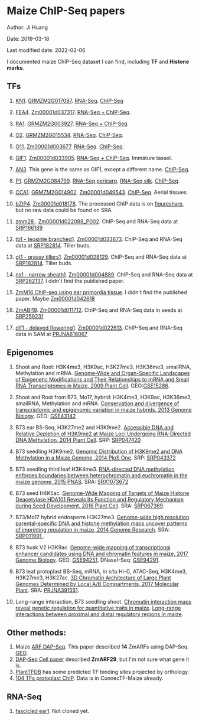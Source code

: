 # Maize ChIP-Seq papers

Author: Ji Huang

Date: 2019-03-18

Last modified date: 2022-02-06

I documented maize ChIP-Seq dataset I can find, including **TF** and **Histone marks**.

## TFs

1. [KN1][1]. [GRMZM2G017087][9]. [RNA-Seq](https://www.ncbi.nlm.nih.gov/geo/query/acc.cgi?acc=GSE38487). [ChIP-Seq](https://www.ncbi.nlm.nih.gov/geo/query/acc.cgi?acc=GSE39161)

2. [FEA4][2]. [Zm00001d037317][10]. [RNA-Seq + ChIP-Seq](https://www.ncbi.nlm.nih.gov/geo/query/acc.cgi?acc=GSE61954).

3. [RA1][3]. [GRMZM2G003927][11]. [RNA-Seq + ChIP-Seq](https://www.ncbi.nlm.nih.gov/geo/query/acc.cgi?acc=GSE51050)

4. [O2][4]. [GRMZM2G015534][12]. [RNA-Seq](https://www.ncbi.nlm.nih.gov/geo/query/acc.cgi?acc=GSE61830). [ChIP-Seq](https://www.ncbi.nlm.nih.gov/geo/query/acc.cgi?acc=GSE63991).

5. [O11][5]. [Zm00001d003677][13]. [RNA-Seq](https://www.ncbi.nlm.nih.gov/geo/query/acc.cgi?acc=GSE97422). [ChIP-Seq](https://www.ncbi.nlm.nih.gov/geo/query/acc.cgi?acc=GSE102051).

6. [GIF1][6]. [Zm00001d033905][14]. [RNA-Seq + ChIP-Seq](https://trace.ncbi.nlm.nih.gov/Traces/study/?acc=SRP131943). Immature tassel.

7. [AN3][7]. This gene is the same as GIF1, except a different name. [ChIP-Seq](https://trace.ncbi.nlm.nih.gov/Traces/study/?acc=ERP106997).

8. [P1][8]. [GRMZM2G084799][15]. [RNA-Seq pericarp](https://www.ncbi.nlm.nih.gov/geo/query/acc.cgi?acc=GSE38413). [RNA-Seq silk](https://www.ncbi.nlm.nih.gov/geo/query/acc.cgi?acc=GSE38414). [ChIP-Seq](https://www.ncbi.nlm.nih.gov/geo/query/acc.cgi?acc=GSE38587).

9. [CCA1][19]. [GRMZM2G014902][20]. [Zm00001d049543](https://www.maizegdb.org/gene_center/gene/Zm00001d049543). [ChIP-Seq](https://www.ncbi.nlm.nih.gov/geo/query/acc.cgi?acc=GSE67655). Aerial tissues.

10. [bZIP4][21]. [Zm00001d018178][22]. The processed ChIP data is on [figureshare][23], but no raw data could be found on SRA.

11. [zmm28 ][24]. [Zm00001d022088_P002][25]. ChIP-Seq and RNA-Seq data at [SRP166189][26]
12. [tb1 - teosinte branched1][27]. [Zm00001d033673](https://www.maizegdb.org/gene_center/gene/Zm00001d033673). ChIP-Seq and RNA-Seq data at [SRP182814][28]. Tiller buds.
13. [gt1 - grassy tillers1][27]. [Zm00001d028129](https://www.maizegdb.org/gene_center/gene/Zm00001d028129). ChIP-Seq and RNA-Seq data at [SRP182814][28]. Tiller buds.
14. [ns1 - narrow sheath1](https://www.ncbi.nlm.nih.gov/bioproject/PRJNA633509). [Zm00001d004889](https://www.maizegdb.org/gene_center/gene/Zm00001d004889). ChIP-Seq and RNA-Seq data at [SRP262137](https://trace.ncbi.nlm.nih.gov/Traces/study/?acc=SRP262137&o=acc_s%3Aa). I didn't find the published paper.
15. [ZmM16 ChIP-seq using ear primordia tissue](https://trace.ncbi.nlm.nih.gov/Traces/sra/?study=SRP272724). I didn't find the published paper. Maybe [Zm00001d042618](https://www.maizegdb.org/gene_center/gene/Zm00001d042618)
16. [ZmABI19](https://www.ncbi.nlm.nih.gov/pmc/articles/PMC8136913/). [Zm00001d011712](https://www.maizegdb.org/gene_center/gene/Zm00001d011712). ChIP-Seq and RNA-Seq data in seeds at [SRP259231](https://trace.ncbi.nlm.nih.gov/Traces/sra/?study=SRP259231)
17. [dlf1 - delayed flowering1](https://nph.onlinelibrary.wiley.com/doi/10.1111/nph.16772). [Zm00001d022613](https://www.maizegdb.org/gene_center/gene/Zm00001d022613). ChIP-Seq and RNA-Seq data in SAM at [PRJNA616067](https://www.ncbi.nlm.nih.gov//bioproject/PRJNA616067)

## Epigenomes

1. Shoot and Root: H3K4me3, H3K9ac, H3K27me3, H3K36me3, smallRNA, Methylation and mRNA. [Genome-Wide and Organ-Specific Landscapes of Epigenetic Modifications and Their Relationships to mRNA and Small RNA Transcriptomes in Maize, 2009 Plant Cell](http://www.plantcell.org/content/21/4/1053). GEO:[GSE15286](https://www.ncbi.nlm.nih.gov/geo/query/acc.cgi?acc=GSE15286).

2. Shoot and Root from B73, Mo17, hybrid: H3K4me3, H3K9ac, H3K36me3, smallRNA, Methylation and mRNA. [Conservation and divergence of transcriptomic and epigenomic variation in maize hybrids, 2013 Genome Biology](https://genomebiology.biomedcentral.com/articles/10.1186/gb-2013-14-6-r57). GEO: [GSE43142](https://www.ncbi.nlm.nih.gov/geo/query/acc.cgi?acc=GSE43142)

3. B73 ear BS-Seq, H3K27me2 and H3K9me2. [Accessible DNA and Relative Depletion of H3K9me2 at Maize Loci Undergoing RNA-Directed DNA Methylation, 2014 Plant Cell](http://www.plantcell.org/content/26/12/4903). SRP: [SRP047420](https://www.ncbi.nlm.nih.gov//bioproject/PRJNA261802)

4. B73 seedling H3K9me2. [Genomic Distribution of H3K9me2 and DNA Methylation in a Maize Genome, 2014 PloS One](https://www.ncbi.nlm.nih.gov/pmc/articles/PMC4133378/). SRP: [SRP043372](https://www.ncbi.nlm.nih.gov/sra/?term=SRP043372)

5. B73 seedling third leaf H3K4me3. [RNA-directed DNA methylation enforces boundaries between heterochromatin and euchromatin in the maize genome, 2015 PNAS](https://www.pnas.org/content/112/47/14728.long). SRA: [SRX1073672](https://www.ncbi.nlm.nih.gov/sra/SRX1073672/)

6. B73 seed H4K5ac. [Genome-Wide Mapping of Targets of Maize Histone Deacetylase HDA101 Reveals Its Function and Regulatory Mechanism during Seed Development, 2016 Plant Cell](http://www.plantcell.org/content/28/3/629). SRA: [SRP067369](https://www.ncbi.nlm.nih.gov/bioproject/PRJNA305809).

7. B73/Mo17 hybrid endosperm H3K27me3. [Genome-wide high resolution parental-specific DNA and histone methylation maps uncover patterns of imprinting regulation in maize, 2014 Genome Research](https://www.ncbi.nlm.nih.gov/pmc/articles/PMC3875858/). SRA: [SRP011991 ](https://www.ncbi.nlm.nih.gov/sra?term=SRP011991).

8. B73 husk V2 H3K9ac. [Genome-wide mapping of transcriptional enhancer candidates using DNA and chromatin features in maize, 2017 Genome Biology](https://genomebiology.biomedcentral.com/articles/10.1186/s13059-017-1273-4). GEO: [GSE94251](https://www.ncbi.nlm.nih.gov/geo/query/acc.cgi?acc=GSE94251). DNaseI-Seq: [GSE94291](https://www.ncbi.nlm.nih.gov/geo/query/acc.cgi?acc=GSE94291).

9. B73 leaf protoplast BS-Seq, mRNA, *in situ* Hi-C, ATAC-Seq, H3K4me3, H3K27me3, H3K27ac. [3D Chromatin Architecture of Large Plant Genomes Determined by Local A/B Compartments, 2017 Molecular Plant](https://www.sciencedirect.com/science/article/pii/S1674205217303398?via%3Dihub). SRA: [PRJNA391551](https://www.ncbi.nlm.nih.gov/bioproject/PRJNA391551/).

10. Long-range interaction, B73 seedling shoot. [Chromatin interaction maps reveal genetic regulation for quantitative traits in maize](https://www.nature.com/articles/s41467-019-10602-5#Sec9). [Long-range interactions between proximal and distal regulatory regions in maize](https://www.nature.com/articles/s41467-019-10603-4#Sec11).


## Other methods:

1. Maize [ARF DAP-Seq][16]. This paper described **14** ZmARFs using DAP-Seq. [GEO](https://www.ncbi.nlm.nih.gov/geo/query/acc.cgi?acc=GSE111857).
2. [DAP-Seq Cell paper][17] described **ZmARF29**, but I'm not sure what gene it is.
3. [PlantTFDB][18] has some predicted TF binding sites projected by orthology.
4. [104 TFs protoplast ChIP](https://www.nature.com/articles/s41467-020-18832-8). Data is in ConnecTF-Maize already.


## RNA-Seq

1. [fascicled ear1](https://www.pnas.org/content/118/7/e2019218118). Not cloned yet.


[1]:http://www.genesdev.org/cgi/pmidlookup?view=long&pmid=22855831
[2]:http://www.plantcell.org/content/27/1/104.long
[3]:https://genome.cshlp.org/content/24/3/431.long
[4]:http://www.plantcell.org/content/27/3/532.long
[5]:http://www.plantcell.org/content/30/2/375.long
[6]:http://www.plantcell.org/content/30/2/360
[7]:http://www.plantphysiol.org/content/177/2/447
[8]:http://www.plantcell.org/content/24/7/2745.long
[9]:https://www.maizegdb.org/gene_center/gene/kn1
[10]:https://www.maizegdb.org/gene_center/gene/fea4
[11]:https://www.maizegdb.org/gene_center/gene/12577
[12]:https://www.maizegdb.org/gene_center/gene/12495
[13]:https://www.maizegdb.org/gene_center/gene/12492
[14]:https://www.maizegdb.org/gene_center/gene/gif1
[15]:https://www.maizegdb.org/gene_center/gene/p1
[16]:https://www.nature.com/articles/s41467-018-06977-6
[17]:https://www.cell.com/cell/fulltext/S0092-8674(16)30481-0#secsectitle0015
[18]:http://planttfdb.cbi.pku.edu.cn/index.php?sp=Zma
[19]:https://journals.plos.org/plosgenetics/article?id=10.1371/journal.pgen.1006197#sec016
[20]:https://www.maizegdb.org/gene_center/gene/GRMZM2G014902
[21]: http://www.plantphysiol.org/content/178/2/753.long#sec-16
[22]: https://www.maizegdb.org/gene_center/gene/bzip4
[23]: https://figshare.com/articles/ZmbZIP4-ChIPseq-input-1_wiggle_tar_gz/6225806/2
[24]: https://www.pnas.org/content/early/2019/10/29/1902593116
[25]: https://www.maizegdb.org/gene_center/gene/Zm00001d022088
[26]: https://trace.ncbi.nlm.nih.gov/Traces/sra/?study=SRP166189
[27]: https://www.nature.com/articles/s41467-019-11774-w
[28]: https://trace.ncbi.nlm.nih.gov/Traces/sra/?study=SRP182814




